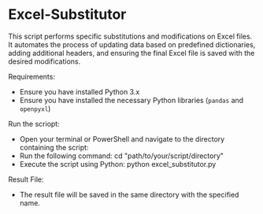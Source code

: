 # Excel-Substitutor
This script performs specific substitutions and modifications on Excel files. It automates the process of updating data based on predefined dictionaries, adding additional headers, and ensuring the final Excel file is saved with the desired modifications.


Requirements:
- Ensure you have installed Python 3.x
- Ensure you have installed the necessary Python libraries (`pandas` and `openpyxl`)

Run the scriopt:
- Open your terminal or PowerShell and navigate to the directory containing the script:
- Run the following command: cd "path/to/your/script/directory"
- Execute the script using Python: python excel_substitutor.py

Result File: 
- The result file will be saved in the same directory with the specified name.
